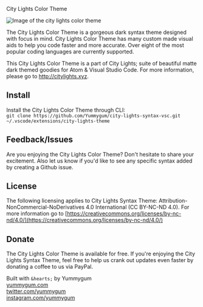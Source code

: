 City Lights Color Theme

![Image of the city lights color theme](http://citylights.xyz/assets/images/atom/city-lights-syntax-theme.png)

The City Lights Color Theme is a gorgeous dark syntax theme designed with focus in mind. City Lights Color Theme has many custom made visual aids to help you code faster and more accurate. Over eight of the most popular coding languages are currently supported.

This City Lights Color Theme is a part of City Lights; suite of beautiful matte dark themed goodies for Atom & Visual Studio Code. For more information, please go to http://citylights.xyz.

## Install
Install the City Lights Color Theme through CLI: <br/>
`git clone https://github.com/Yummygum/city-lights-syntax-vsc.git ~/.vscode/extensions/city-lights-theme`

## Feedback/Issues
Are you enjoying the City Lights Color Theme? Don't hesitate to share your excitement. Also let us know if you'd like to see any specific syntax added by creating a Github issue. 

## License
The following licensing applies to City Lights Syntax Theme: Attribution-NonCommercial-NoDerivatives 4.0 International (CC BY-NC-ND 4.0). For more information go to [https://creativecommons.org/licenses/by-nc-nd/4.0/](https://creativecommons.org/licenses/by-nc-nd/4.0/)

## Donate
The City Lights Color Theme is available for free. If you're enjoying the City Lights Syntax Theme, feel free to help us crank out updates even faster by donating a coffee to us via PayPal.

Built with `&hearts;` by Yummygum <br/>
[yummygum.com](yummygum.com) <br/>
[twitter.com/yummygum](twitter.com/yummygum) <br/>
[instagram.com/yummygum](instagram.com/yummygum) <br/>